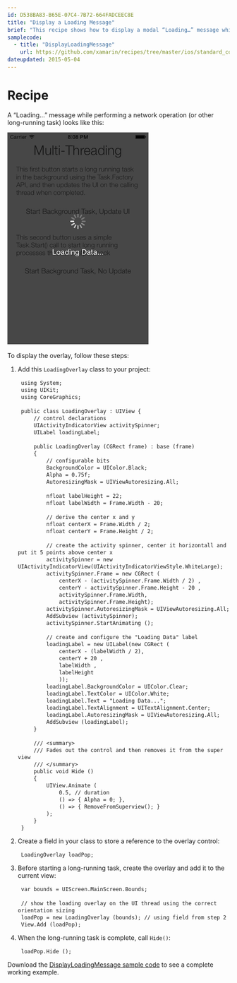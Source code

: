 ```yaml
---
id: D538BA83-B65E-07C4-7B72-664FADCEEC8E
title: "Display a Loading Message"
brief: "This recipe shows how to display a modal “Loading…” message while long-running operations are in progress."
samplecode:
  - title: "DisplayLoadingMessage" 
    url: https://github.com/xamarin/recipes/tree/master/ios/standard_controls/popovers/DisplayLoadingMessage
dateupdated: 2015-05-04
---
```


# Recipe

A “Loading...” message while performing a network operation (or other
long-running task) looks like this:

![Loading overlay on long-running task](Images/Loading.png)


To display the overlay, follow these steps:

1. Add this `LoadingOverlay` class to your project:

		using System;
		using UIKit;
		using CoreGraphics;

		public class LoadingOverlay : UIView {
			// control declarations
			UIActivityIndicatorView activitySpinner;
			UILabel loadingLabel;

			public LoadingOverlay (CGRect frame) : base (frame)
			{
				// configurable bits
				BackgroundColor = UIColor.Black;
				Alpha = 0.75f;
				AutoresizingMask = UIViewAutoresizing.All;

				nfloat labelHeight = 22;
				nfloat labelWidth = Frame.Width - 20;

				// derive the center x and y
				nfloat centerX = Frame.Width / 2;
				nfloat centerY = Frame.Height / 2;

				// create the activity spinner, center it horizontall and put it 5 points above center x
				activitySpinner = new UIActivityIndicatorView(UIActivityIndicatorViewStyle.WhiteLarge);
				activitySpinner.Frame = new CGRect (
					centerX - (activitySpinner.Frame.Width / 2) ,
					centerY - activitySpinner.Frame.Height - 20 ,
					activitySpinner.Frame.Width,
					activitySpinner.Frame.Height);
				activitySpinner.AutoresizingMask = UIViewAutoresizing.All;
				AddSubview (activitySpinner);
				activitySpinner.StartAnimating ();

				// create and configure the "Loading Data" label
				loadingLabel = new UILabel(new CGRect (
					centerX - (labelWidth / 2),
					centerY + 20 ,
					labelWidth ,
					labelHeight
					));
				loadingLabel.BackgroundColor = UIColor.Clear;
				loadingLabel.TextColor = UIColor.White;
				loadingLabel.Text = "Loading Data...";
				loadingLabel.TextAlignment = UITextAlignment.Center;
				loadingLabel.AutoresizingMask = UIViewAutoresizing.All;
				AddSubview (loadingLabel);
			}

			/// <summary>
			/// Fades out the control and then removes it from the super view
			/// </summary>
			public void Hide ()
			{
				UIView.Animate (
					0.5, // duration
					() => { Alpha = 0; },
					() => { RemoveFromSuperview(); }
				);
			}
		}


2. Create a field in your class to store a reference to the overlay
control:

		LoadingOverlay loadPop;


3. Before starting a long-running task, create the overlay and add it to the current view:


		var bounds = UIScreen.MainScreen.Bounds;

		// show the loading overlay on the UI thread using the correct orientation sizing
		loadPop = new LoadingOverlay (bounds); // using field from step 2
		View.Add (loadPop);


4. When the long-running task is complete, call `Hide()`:

		loadPop.Hide ();

Download the [DisplayLoadingMessage sample code](https://github.com/xamarin/recipes/tree/master/ios/standard_controls/popovers/DisplayLoadingMessage) to see a complete working example.

